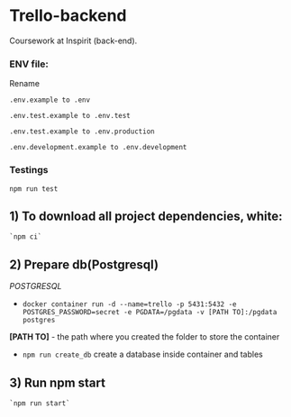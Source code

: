 # Trello-backend
Coursework at Inspirit (back-end).

### ENV file:

Rename 
    
    .env.example to .env
    
    .env.test.example to .env.test

    .env.test.example to .env.production
    
    .env.development.example to .env.development

### Testings

    npm run test

<!--  
In order to run e2e tests that are written on the frontend, you need to run:

1) we raise the database in a docker container: ```npm run setup_db_testing```
2) we create a database, do the migration and fill the database: ```npm run create_db_testing```
3) run the backend in testing mode: ```npm run test```
4) then go to front-end repository: ```https://github.com/lthonny/Trello-frontend```
-->

## 1) To download all project dependencies, white:
    
    `npm ci`

## 2) Prepare db(Postgresql) 

*POSTGRESQL*

   - `docker container run -d --name=trello -p 5431:5432 -e POSTGRES_PASSWORD=secret -e PGDATA=/pgdata -v [PATH TO]:/pgdata postgres`
 
   **[PATH TO]** - the path where you created the folder to store the container

   - `npm run create_db` create a database inside container and tables

## 3) Run npm start

    `npm run start`
